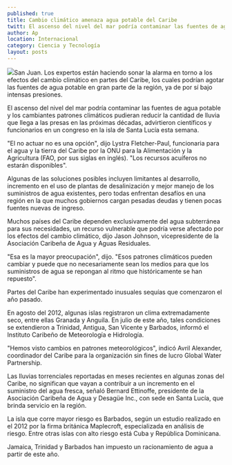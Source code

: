```yaml
---
published: true
title: Cambio climático amenaza agua potable del Caribe
twitt: El ascenso del nivel del mar podría contaminar las fuentes de agua potable y los cambiantes patrones climáticos pudieran reducir la cantidad de lluvia que llega a las presas en las próximas décadas.
author: Ap
location: Internacional
category: Ciencia y Tecnología
layout: posts
---
```


![](http://i.imgur.com/QdLmgygm.jpg)San Juan. Los expertos están haciendo sonar la alarma en torno a los efectos del cambio climático en partes del Caribe, los cuales podrían agotar las fuentes de agua potable en gran parte de la región, ya de por sí bajo intensas presiones.

El ascenso del nivel del mar podría contaminar las fuentes de agua potable y los cambiantes patrones climáticos pudieran reducir la cantidad de lluvia que llega a las presas en las próximas décadas, advirtieron científicos y funcionarios en un congreso en la isla de Santa Lucía esta semana.

"El no actuar no es una opción", dijo Lystra Fletcher-Paul, funcionaria para el agua y la tierra del Caribe por la ONU para la Alimentación y la Agricultura (FAO, por sus siglas en inglés). "Los recursos acuíferos no estarán disponibles".

Algunas de las soluciones posibles incluyen limitantes al desarrollo, incremento en el uso de plantas de desalinización y mejor manejo de los suministros de agua existentes, pero todas enfrentan desafíos en una región en la que muchos gobiernos cargan pesadas deudas y tienen pocas fuentes nuevas de ingreso.

Muchos países del Caribe dependen exclusivamente del agua subterránea para sus necesidades, un recurso vulnerable que podría verse afectado por los efectos del cambio climático, dijo Jason Johnson, vicepresidente de la Asociación Caribeña de Agua y Aguas Residuales.

"Esa es la mayor preocupación", dijo. "Esos patrones climáticos pueden cambiar y puede que no necesariamente sean los medios para que los suministros de agua se repongan al ritmo que históricamente se han repuesto".

Partes del Caribe han experimentado inusuales sequías que comenzaron el año pasado.

En agosto del 2012, algunas islas registraron un clima extremadamente seco, entre ellas Granada y Anguila. En julio de este año, tales condiciones se extendieron a Trinidad, Antigua, San Vicente y Barbados, informó el Instituto Caribeño de Meteorología e Hidrología.

"Hemos visto cambios en patrones meteorológicos", indicó Avril Alexander, coordinador del Caribe para la organización sin fines de lucro Global Water Partnership. 

Las lluvias torrenciales reportadas en meses recientes en algunas zonas del Caribe, no significan que vayan a contribuir a un incremento en el suministro del agua fresca, señaló Bernard Ettinoffe, presidente de la Asociación Caribeña de Agua y Desagüe Inc., con sede en Santa Lucía, que brinda servicio en la región.

La isla que corre mayor riesgo es Barbados, según un estudio realizado en el 2012 por la firma británica Maplecroft, especializada en análisis de riesgo. Entre otras islas con alto riesgo está Cuba y República Dominicana.

Jamaica, Trinidad y Barbados han impuesto un racionamiento de agua a partir de este año.
